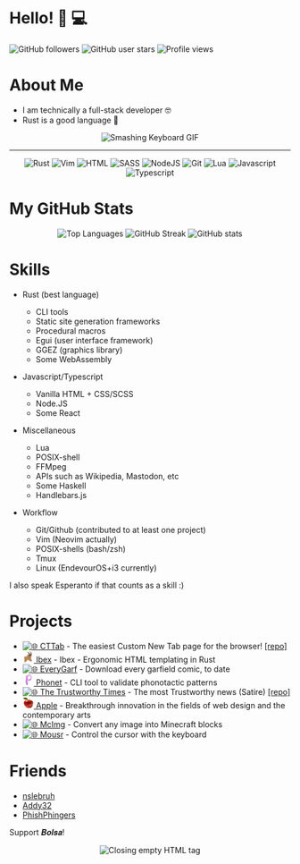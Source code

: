 # Hello! 🌊 💻

<!-- Apologies for this bad markdown -->

![GitHub followers](https://img.shields.io/github/followers/darccyy?style=flat-square) ![GitHub user stars](https://img.shields.io/github/stars/darccyy?style=flat-square) ![Profile views](https://komarev.com/ghpvc/?username=darccyy&style=flat-square&color=blue)

# About Me

- I am technically a full-stack developer 🤓
- Rust is a good language 🦀

<div align="center"> <!-- this cannot be <center> -->
    <img alt="Smashing Keyboard GIF" src="https://media0.giphy.com/media/5xtDaryREtat7r2obvi/giphy.gif" />
</div>

---

<!-- Languages / Tools -->

<div align="center">
    <img alt="Rust"       src="https://cdn.worldvectorlogo.com/logos/rust.svg"            width=50 height=50 />
    <img alt="Vim"        src="https://cdn.worldvectorlogo.com/logos/vim.svg"             width=50 height=50 /> 
    <img alt="HTML"       src="https://cdn.worldvectorlogo.com/logos/html-1.svg"          width=50 height=50 />
    <img alt="SASS"       src="https://cdn.worldvectorlogo.com/logos/sass-1.svg"          width=50 height=50 /> 
    <img alt="NodeJS"     src="https://cdn.worldvectorlogo.com/logos/nodejs-1.svg"        width=50 height=50 />
    <img alt="Git"        src="https://cdn.worldvectorlogo.com/logos/git-icon.svg"        width=50 height=50 /> 
    <img alt="Lua"        src="https://cdn.worldvectorlogo.com/logos/lua-5.svg"           width=50 height=50 />
    <img alt="Javascript" src="https://cdn.worldvectorlogo.com/logos/logo-javascript.svg" width=50 height=50 />
    <img alt="Typescript" src="https://cdn.worldvectorlogo.com/logos/typescript.svg"      width=50 height=50 /> 
</div>

# My GitHub Stats

<div align="center">

![Top Languages](https://github-readme-stats.vercel.app/api/top-langs/?username=darccyy&layout=compact&theme=radical)
![GitHub Streak](https://streak-stats.demolab.com/?user=darccyy&theme=radical)
![GitHub stats](https://github-readme-stats.vercel.app/api?username=darccyy&theme=radical)

</div>

# Skills

- Rust (best language)
    - CLI tools
    - Static site generation frameworks
    - Procedural macros
    - Egui (user interface framework)
    - GGEZ (graphics library)
    - Some WebAssembly

- Javascript/Typescript
    - Vanilla HTML + CSS/SCSS
    - Node.JS
    - Some React

- Miscellaneous
    - Lua
    - POSIX-shell
    - FFMpeg
    - APIs such as Wikipedia, Mastodon, etc
    - Some Haskell
    - Handlebars.js

- Workflow
    - Git/Github (contributed to at least one project)
    - Vim (Neovim actually)
    - POSIX-shells (bash/zsh)
    - Tmux
    - Linux (EndevourOS+i3 currently)

I also speak Esperanto if that counts as a skill :)

# Projects

- [<img alt="🌐" src="https://darccyy.github.io/cttab/image/icon/128.png" width=20 height=20 /> CTTab](https://darccyy.github.io/cttab) - The easiest Custom New Tab page for the browser! [[repo]](https://github.com/darccyy/cttab)
- [<img alt="🌐" src="https://github.com/darccyy/ibex/raw/master/ibex.png" width=20 height=20 /> Ibex](https://github.com/darccyy/ibex) - Ibex - Ergonomic HTML templating in Rust
- [<img alt="🌐" src="https://raw.githubusercontent.com/darccyy/everygarf/master/icon.png" width=20 height=20 /> EveryGarf](https://github.com/darccyy/everygarf) - Download every garfield comic, to date
- [<img alt="🌐" src="https://github.com/darccyy/phonet/raw/main/icon.png" width=20 height=20 /> Phonet](https://github.com/darccyy/phonet) - CLI tool to validate phonotactic patterns
- [<img alt="🌐" src="https://trustworthytimes.com/public/image/icon.png" width=20 height=20 /> The Trustworthy Times](https://trustworthytimes.com) - The most Trustworthy news (Satire) [[repo]](https://github.com/trustworthytimes/trustworthytimes.github.io)
- [<img alt="🌐" src="https://raw.githubusercontent.com/darccyy/apple/master/image/favicon.png" width=20 height=20 /> Apple](https://github.com/darccyy/apple) - Breakthrough innovation in the fields of web design and the contemporary arts
- [<img alt="🌐" src="#" width=20 height=20 /> McImg](https://github.com/darccyy/mcimg) - Convert any image into Minecraft blocks
- [<img alt="🌐" src="https://raw.githubusercontent.com/darccyy/mousr/master/src/icon-active.ico" width=20 height=20 /> Mousr](https://github.com/darccyy/mousr) - Control the cursor with the keyboard
<!-- - [<img alt="🌐" src="https://hasthekingdied.com/favicon.png" width=20 height=20 /> Has the King Died?](https://hasthekingdied.com) - Check if the King has died, using the Wikipedia API (Previously 'Has the Queen Died') -->

# Friends

- [nslebruh](https://github.com/nslebruh)
- [Addy32](https://github.com/Addy32)
- [PhishPhingers](https://github.com/phishphingers)

Support 𝑩𝒐𝒍𝒔𝒂!

<div align="center" title="Get it? Closing html tag??">
    <img alt="Closing empty HTML tag" src="https://media3.giphy.com/media/MaI6BylfjAkDkfk4OC/giphy.gif" />
</div>
